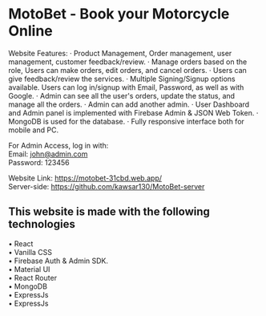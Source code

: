 # MotoBet - Book your Motorcycle Online 

Website Features:
· Product Management, Order management, user management, customer feedback/review.
· Manage orders based on the role, Users can make orders, edit orders, and cancel orders.
· Users can give feedback/review the services.
· Multiple Signing/Signup options available. Users can log in/signup with Email, Password, as well as with Google.
· Admin can see all the user's orders, update the status, and manage all the orders.
· Admin can add another admin.
· User Dashboard and Admin panel is implemented with Firebase Admin & JSON Web Token.
· MongoDB is used for the database.
· Fully responsive interface both for mobile and PC.  
  
For Admin Access, log in with:  
Email: john@admin.com  
Password: 123456  
  
Website Link: https://motobet-31cbd.web.app/  
Server-side: https://github.com/kawsar130/MotoBet-server  

## This website is made with the following technologies  
• React  
• Vanilla CSS  
• Firebase Auth & Admin SDK.  
• Material UI  
• React Router  
• MongoDB  
• ExpressJs <br />
• ExpressJs  
